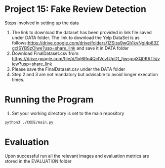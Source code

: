 # Project 15: Fake Review Detection
Steps involved in setting up the data
1) The link to download the dataset has been provided in link file saved under DATA folder. The link to download the Yelp DataSet is as follows:https://drive.google.com/drive/folders/1ZSiss9wGh1kvNgi4p83ZgcISYBSzOlwe?usp=share_link and save it in DATA folder
2) Download FinalDataset.csv from: https://drive.google.com/file/d/1qI6Rp4QcIVcvfUpD1_fjwsgujXQ0KRT5/view?usp=share_link
3) Please save the FinalDataset.csv under the DATA folder
3) Step 2 and 3 are not mandatory but advisable to avoid longer execution times.


# Running the Program
1. Set your working directory is set to the main repository
```bash
python3 ./CODE/main.py
```

# Evaluation
Upon successful run all the relevant images and evaluation metrics are stored in the EVALUATION folder
